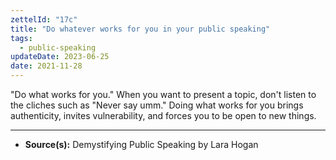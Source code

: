 ```yaml
---
zettelId: "17c"
title: "Do whatever works for you in your public speaking"
tags:
  - public-speaking
updateDate: 2023-06-25
date: 2021-11-28
---
```


"Do what works for you." When you want to present a topic, don't listen to the cliches such as "Never say umm." Doing what works for you brings authenticity, invites vulnerability, and forces you to be open to new things.

---

- **Source(s):** Demystifying Public Speaking by Lara Hogan
